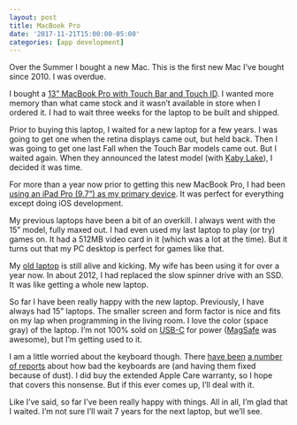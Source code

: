 ```yaml
---
layout: post
title: MacBook Pro
date: '2017-11-21T15:00:00-05:00'
categories: [app development]
---
```


Over the Summer I bought a new Mac. This is the first new Mac I’ve bought since 2010. I was overdue.

I bought a [13” MacBook Pro with Touch Bar and Touch ID](https://www.apple.com/macbook-pro/). I wanted more memory than what came stock and it wasn’t available in store when I ordered it. I had to wait three weeks for the laptop to be built and shipped. 

Prior to buying this laptop, I waited for a new laptop for a few years. I was going to get one when the retina displays came out, but held back. Then I was going to get one last Fall when the Touch Bar models came out. But I waited again. When they announced the latest model (with [Kaby Lake](https://en.wikipedia.org/wiki/Kaby_Lake#List_of_Kaby_Lake_R_processors)), I decided it was time. 

For more than a year now prior to getting this new MacBook Pro, I had been [using an iPad Pro (9.7”) as my primary device](/2016/10/24/ipad-pro-97/). It was perfect for everything except doing iOS development. 

My previous laptops have been a bit of an overkill. I always went with the 15” model, fully maxed out. I had even used my last laptop to play (or try) games on. It had a 512MB video card in it (which was a lot at the time). But it turns out that my PC desktop is perfect for games like that. 

My [old laptop](https://support.apple.com/kb/SP582?locale=en_US) is still alive and kicking. My wife has been using it for over a year now. In about 2012, I had replaced the slow spinner drive with an SSD. It was like getting a whole new laptop. 

So far I have been really happy with the new laptop. Previously, I have always had 15” laptops. The smaller screen and form factor is nice and fits on my lap when programming in the living room. I love the color (space gray) of the laptop. I’m not 100% sold on [USB-C](https://en.wikipedia.org/wiki/USB-C) for power ([MagSafe](https://en.wikipedia.org/wiki/MagSafe) was awesome), but I’m getting used to it. 

I am a little worried about the keyboard though. There [have been](https://forums.macrumors.com/threads/2016-2017-mbp-owners-without-keyboard-problems.2075855/) [a number](https://theoutline.com/post/2402/the-new-macbook-keyboard-is-ruining-my-life) [of reports](https://medium.com/@briancjc/macbook-pro-2017-version-keyboard-problems-oh-why-76d972843498) about how bad the keyboards are (and having them fixed because of dust). I did buy the extended Apple Care warranty, so I hope that covers this nonsense. But if this ever comes up, I’ll deal with it. 

Like I’ve said, so far I’ve been really happy with things. All in all, I’m glad that I waited. I’m not sure I’ll wait 7 years for the next laptop, but we’ll see. 